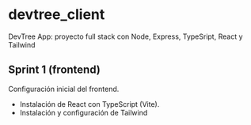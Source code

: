 # devtree_client

DevTree App: proyecto full stack con Node, Express, TypeSript, React y Tailwind

## Sprint 1 (frontend)

Configuración inicial del frontend.

* Instalación de React con TypeScript (Vite).
* Instalación y configuración de Tailwind